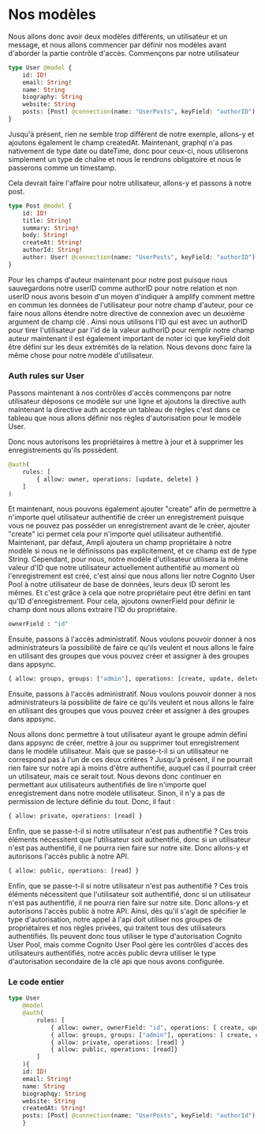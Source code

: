 
# Nos modèles
Nous allons donc avoir deux modèles différents, un utilisateur et un message, et nous allons commencer par définir nos modèles avant d'aborder la partie contrôle d'accès. Commençons par notre utilisateur 
```graphql
type User @model {
	id: ID!
	email: String!
	name: String
	biography: String
	website: String
	posts: [Post] @connection(name: "UserPosts", keyField: "authorID")
}
```
Jusqu'à présent, rien ne semble trop différent de notre exemple, allons-y et ajoutons également le champ createdAt. Maintenant, graphql n'a pas nativement de type date ou dateTime, donc pour ceux-ci, nous utiliserons simplement un type de chaîne et nous le rendrons obligatoire et nous le passerons comme un timestamp. 

Cela devrait faire l'affaire pour notre utilisateur, allons-y et passons à notre post.
```graphql
type Post @model {
	id: ID!
	title: String!
	summary: String!
	body: String!
	createAt: String!
	authorId: String!
	author: User! @connection(name: "UserPosts", keyField: "authorID")
}
```
Pour les champs d'auteur maintenant pour notre post puisque nous sauvegardons notre userID comme authorID pour notre relation et non userID nous avons besoin d'un moyen d'indiquer à amplify comment mettre en commun les données de l'utilisateur pour notre champ d'auteur, pour ce faire nous allons étendre notre directive de connexion avec un deuxième argument de champ clé .
Ainsi nous utilisons l'ID qui est avec un authorID pour tirer l'utilisateur par l'id de la valeur authorID pour remplir notre champ auteur maintenant il est également important de noter ici que keyField doit être défini sur les deux extrémités de la relation. Nous devons donc faire la même chose pour notre modèle d'utilisateur.

### Auth rules sur User

Passons maintenant à nos contrôles d'accès commençons par notre utilisateur déposons ce modèle sur une ligne et ajoutons la directive auth maintenant la directive auth accepte un tableau de règles c'est dans ce tableau que nous allons définir nos règles d'autorisation pour le modèle User.

Donc nous autorisons les propriétaires à mettre à jour et à supprimer les enregistrements qu'ils possèdent. 
```graphql
@auth(
	rules: [
		{ allow: owner, operations: [update, delete] }
	]
)
```
Et maintenant, nous pouvons également ajouter "create" afin de permettre à n'importe quel utilisateur authentifié de créer un enregistrement puisque vous ne pouvez pas posséder un enregistrement avant de le créer, ajouter "create" ici permet cela pour n'importe quel utilisateur authentifié. 
Maintenant, par défaut, Ampli ajoutera un champ propriétaire à notre modèle si nous ne le définissons pas explicitement, et ce champ est de type String. Cependant, pour nous, notre modèle d'utilisateur utilisera la même valeur d'ID que notre utilisateur actuellement authentifié au moment où l'enregistrement est créé, c'est ainsi que nous allons lier notre Cognito User Pool à notre utilisateur de base de données, leurs deux ID seront les mêmes. Et c'est grâce à cela que notre propriétaire peut être défini en tant qu'ID d'enregistrement. Pour cela, ajoutons ownerField pour définir le champ dont nous allons extraire l'ID du propriétaire.
```graphql
ownerField : "id"
```
Ensuite, passons à l'accès administratif. Nous voulons pouvoir donner à nos administrateurs la possibilité de faire ce qu'ils veulent et nous allons le faire en utilisant des groupes que vous pouvez créer et assigner à des groupes dans appsync. 
```graphql
{ allow: groups, groups: ["admin"], operations: [create, update, delete]}
```
Ensuite, passons à l'accès administratif. Nous voulons pouvoir donner à nos administrateurs la possibilité de faire ce qu'ils veulent et nous allons le faire en utilisant des groupes que vous pouvez créer et assigner à des groupes dans appsync. 

Nous allons donc permettre à tout utilisateur ayant le groupe admin défini dans appsync de créer, mettre à jour ou supprimer tout enregistrement dans le modèle utilisateur. Mais que se passe-t-il si un utilisateur ne correspond pas à l'un de ces deux critères ? Jusqu'à présent, il ne pourrait rien faire sur notre api à moins d'être authentifié, auquel cas il pourrait créer un utilisateur, mais ce serait tout. Nous devons donc continuer en permettant aux utilisateurs authentifiés de lire n'importe quel enregistrement dans notre modèle utilisateur. Sinon, il n'y a pas de permission de lecture définie du tout. 
Donc, il faut :
```graphql
{ allow: private, operations: [read] }
```
Enfin, que se passe-t-il si notre utilisateur n'est pas authentifié ? Ces trois éléments nécessitent que l'utilisateur soit authentifié, donc si un utilisateur n'est pas authentifié, il ne pourra rien faire sur notre site. Donc allons-y et autorisons l'accès public à notre API.
```graphql
{ allow: public, operations: [read] } 
```
Enfin, que se passe-t-il si notre utilisateur n'est pas authentifié ? Ces trois éléments nécessitent que l'utilisateur soit authentifié, donc si un utilisateur n'est pas authentifié, il ne pourra rien faire sur notre site. Donc allons-y et autorisons l'accès public à notre API.
Ainsi, dès qu'il s'agit de spécifier le type d'autorisation, notre appel à l'api doit utiliser nos groupes de propriétaires et nos règles privées, qui traitent tous des utilisateurs authentifiés. Ils peuvent donc tous utiliser le type d'autorisation Cognito User Pool, mais comme Cognito User Pool gère les contrôles d'accès des utilisateurs authentifiés, notre accès public devra utiliser le type d'autorisation secondaire de la clé api que nous avons configurée.

### Le code entier

```graphql
type User
	@model
	@auth(
		rules: [
			{ allow: owner, ownerField: "id", operations: [ create, update, delete ] }
			{ allow: groups, groups: ["admin"], operations: [ create, update, delete] }
			{ allow: private, operations: [read] }
			{ allow: public, operations: [read]}
		]
	){
	id: ID!
	email: String!
	name: String
	biographqy: String
	website: String
	createdAt: String!
	posts: [Post] @connection(name: "UserPosts", keyField: "authorId")
	}
```
